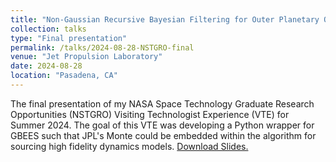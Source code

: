 ```yaml
---
title: "Non-Gaussian Recursive Bayesian Filtering for Outer Planetary Orbilander Navigation"
collection: talks
type: "Final presentation"
permalink: /talks/2024-08-28-NSTGRO-final
venue: "Jet Propulsion Laboratory"
date: 2024-08-28
location: "Pasadena, CA"
---
```


The final presentation of my NASA Space Technology Graduate Research Opportunities (NSTGRO) Visiting Technologist Experience (VTE) for Summer 2024. The goal of this VTE was developing a Python wrapper for GBEES such that JPL's Monte could be embedded within the algorithm for sourcing high fidelity dynamics models. <a href="http://bhanson10.github.io/files/GBEES_JPL_slides_Final.pdf">Download Slides.</a>